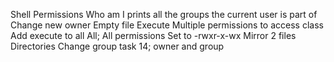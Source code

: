Shell Permissions
Who am I
prints all the groups the current user is part of
Change new owner
Empty file
Execute
Multiple permissions to access class
Add execute to all
All; All permissions
Set to -rwxr-x-wx
Mirror 2 files
Directories
Change group
task 14; owner and group
